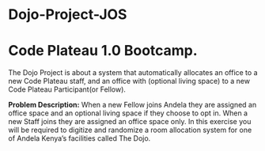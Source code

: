 # Dojo-Project-JOS
# Code Plateau 1.0 Bootcamp.

The Dojo Project is about a system that automatically allocates an office to a new Code Plateau staff, and an office with (optional living space) to a new Code Plateau Participant(or Fellow).

<b>Problem Description:</b> When a new Fellow joins Andela they are assigned an office space and an optional living space if they choose to opt in. When a new Staff joins they are assigned an office space only. In this exercise you will be required to digitize and randomize a room allocation system for one of Andela Kenya’s facilities called The Dojo.
